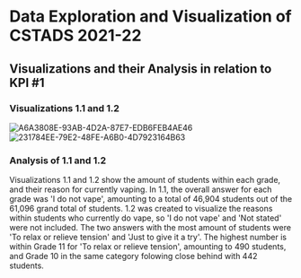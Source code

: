 # Data Exploration and Visualization of CSTADS 2021-22

## Visualizations and their Analysis in relation to KPI #1

### Visualizations 1.1 and 1.2

![A6A3808E-93AB-4D2A-87E7-EDB6FEB4AE46](https://github.com/user-attachments/assets/937484f9-944b-4b89-ba88-78f6a0b177ed) ![231784EE-79E2-48FE-A6B0-4D7923164B63](https://github.com/user-attachments/assets/c563fd0f-746f-45c9-b138-c67729674e5c)

### Analysis of 1.1 and 1.2

Visualizations 1.1 and 1.2 show the amount of students within each grade, and their reason for currently vaping. In 1.1, the overall answer for each grade was 'I do not vape', amounting to a total of 46,904 students out of the 61,096 grand total of students. 1.2 was created to visualize the reasons within students who currently do vape, so 'I do not vape' and 'Not stated' were not included. The two answers with the most amount of students were 'To relax or relieve tension' and 'Just to give it a try'. The highest number is within Grade 11 for 'To relax or relieve tension', amounting to 490 students, and Grade 10 in the same category folowing close behind with 442 students.
